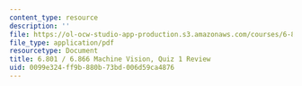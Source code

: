 ```yaml
---
content_type: resource
description: ''
file: https://ol-ocw-studio-app-production.s3.amazonaws.com/courses/6-801-machine-vision-fall-2020/0099e324ff9b880b73bd006d59ca4876_MIT6_801F20_review1.pdf
file_type: application/pdf
resourcetype: Document
title: 6.801 / 6.866 Machine Vision, Quiz 1 Review
uid: 0099e324-ff9b-880b-73bd-006d59ca4876
---
```

